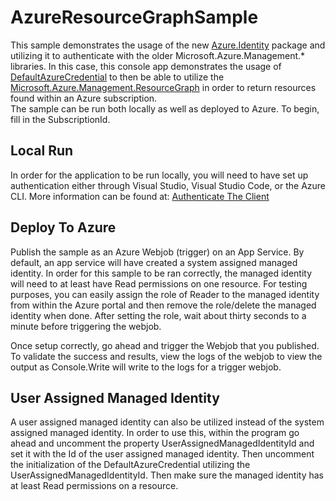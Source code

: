 # AzureResourceGraphSample

This sample demonstrates the usage of the new [Azure.Identity](https://www.nuget.org/packages/Azure.Identity) package and utilizing it to authenticate with the older Microsoft.Azure.Management.* libraries.  In this case, this console app demonstrates the usage of [DefaultAzureCredential](https://docs.microsoft.com/en-us/dotnet/api/azure.identity.defaultazurecredential?view=azure-dotnet) to then be able to utilize the [Microsoft.Azure.Management.ResourceGraph](https://www.nuget.org/packages/Microsoft.Azure.Management.ResourceGraph/) in order to return resources found within an Azure subscription.  
The sample can be run both locally as well as deployed to Azure.  To begin, fill in the SubscriptionId.

## Local Run
In order for the application to be run locally, you will need to have set up authentication either through Visual Studio, Visual Studio Code, or the Azure CLI.  More information can be found at: [Authenticate The Client](https://docs.microsoft.com/en-us/dotnet/api/overview/azure/identity-readme#authenticate-the-client)


## Deploy To Azure
Publish the sample as an Azure Webjob (trigger) on an App Service.  By default, an app service will have created a system assigned managed identity. In order for this sample to be ran correctly,
the managed identity will need to at least have Read permissions on one resource.  For testing purposes, you can easily assign the role of Reader to the managed identity from within the Azure portal and then remove the role/delete the managed identity when done.  After setting the role, wait about thirty seconds to a minute before triggering the webjob.

Once setup correctly, go ahead and trigger the Webjob that you published.  To validate the success and results, view the logs of the webjob to view the output as Console.Write will write to the logs for a trigger webjob.

## User Assigned Managed Identity
A user assigned managed identity can also be utilized instead of the system assigned managed identity.  In order to use this, within the program go ahead and uncomment the property UserAssignedManagedIdentityId and set it with the Id of the user assigned managed identity.  Then uncomment the initialization of the DefaultAzureCredential utilizing the UserAssignedManagedIdentityId.  Then make sure the managed identity has at least Read permissions on a resource.
